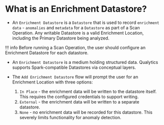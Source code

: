 # What is an Enrichment Datastore?

* An `Enrichment Datastore` is a `Datastore` that is used to record `enrichment data` - `anomalies` and `metadata` for a `Datastore` as part of a Scan Operation. Any writable Datastore is a valid Enrichment Location, including the Primary Datastore being analyzed.

!!! info
    Before running a Scan Operation, the user should configure an Enrichment Datastore for each datastore.

*  An `Enrichment Datastore` is a medium holding structured data. Qualytics supports Spark-compatible Datastores via conceptual layers.

* The `Add Enrichment Datastore` flow will prompt the user for an Enrichment Location with three options:

    1. `In Place` - the enrichment data will be written to the datastore itself. This requires the configured credentials to support writing.
    2. `External` - the enrichment data will be written to a separate datastore. 
    3. `None` - no enrichment data will be recorded for this datastore. This severely limits functionality for anomaly detection.
